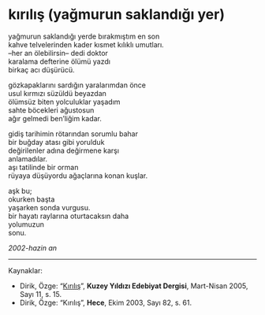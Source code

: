 # kırılış (yağmurun saklandığı yer)  
  
yağmurun saklandığı yerde bırakmıştım en son  
kahve telvelerinden kader kısmet kılıklı umutları.  
–her an ölebilirsin– dedi doktor  
karalama defterine ölümü yazdı  
birkaç acı düşürücü.  
  
gözkapaklarını sardığın yaralarımdan önce  
usul kırmızı süzüldü beyazdan  
ölümsüz biten yolculuklar yaşadım  
sahte böcekleri ağustosun  
ağır gelmedi ben’liğim kadar.  
  
gidiş tarihimin rötarından sorumlu bahar  
bir buğday atası gibi yorulduk  
değirilenler adına değirmene karşı  
anlamadılar.  
aşı tatilinde bir orman  
rüyaya düşüyordu ağaçlarına konan kuşlar.  
  
aşk bu;  
okurken başta  
yaşarken sonda vurgusu.  
bir hayatı raylarına oturtacaksın daha  
yolumuzun  
sonu.  
  
_2002-hazin an_

---
Kaynaklar:

- Dirik, Özge: “[Kırılış](https://kuzeyyildizi.com/sites/default/files/ky11.pdf)”, **Kuzey Yıldızı Edebiyat Dergisi**, Mart-Nisan 2005, Sayı 11, s. 15.
- Dirik, Özge: “Kırılış”, **Hece**, Ekim 2003, Sayı 82, s. 61.
